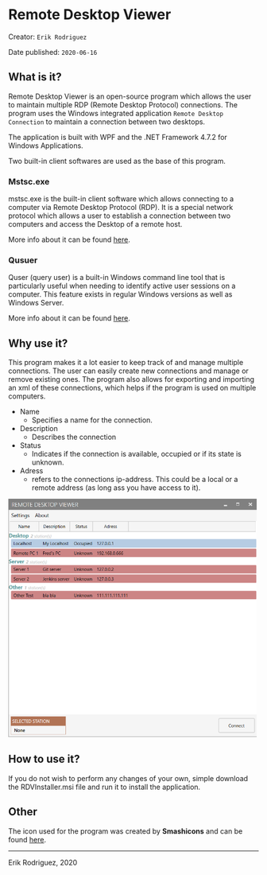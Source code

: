 # Remote Desktop Viewer
Creator: `Erik Rodriguez`

Date published: `2020-06-16`


## What is it?
Remote Desktop Viewer is an open-source program which allows the user to maintain multiple RDP (Remote Desktop Protocol) connections. The program uses the Windows integrated application `Remote Desktop Connection` to maintain a connection between two desktops.

The application is built with WPF and the .NET Framework 4.7.2 for Windows Applications.

Two built-in client softwares are used as the base of this program.

### Mstsc.exe
mstsc.exe is the built-in client software which allows connecting to a computer via Remote Desktop Protocol (RDP). It is a special network protocol which allows a user to establish a connection between two computers and access the Desktop of a remote host. 

More info about it can be found [here](https://winaero.com/blog/mstsc-exe-command-line-arguments/#:~:text=Remote%20Desktop%20(mstsc.exe)%20Command%20Line%20Arguments,Desktop%20of%20a%20remote%20host.).

### Qusuer
Quser (query user) is a built-in Windows command line tool that is particularly useful when needing to identify active user sessions on a computer.  This feature exists in regular Windows versions as well as Windows Server.

More info about it can be found [here](https://qtechbabble.wordpress.com/2017/04/07/use-quser-to-view-which-accounts-are-logged-inremoted-in-to-a-computer/).

## Why use it?
This program makes it a lot easier to keep track of and manage multiple connections. The user can easily create new connections and manage or remove existing ones. The program also allows for exporting and importing an xml of these connections, which helps if the program is used on multiple computers.

- Name
  - Specifies a name for the connection.
- Description
  - Describes the connection
- Status
  - Indicates if the connection is available, occupied or if its state is unknown.
- Adress
  - refers to the connections ip-address. This could be a local or a remote address (as long ass you have access to it).

<img src="./Images/RDV_Image.png" alt="drawing" width="500" heigth="500"/>

## How to use it?
If you do not wish to perform any changes of your own, simple download the RDVInstaller.msi file and run it to install the application.

## Other 

The icon used for the program was created by **Smashicons** and can be found [here](https://www.flaticon.com/free-icon/screens_2489379).

___
Erik Rodriguez, 2020

